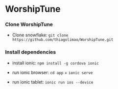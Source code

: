 # WorshipTune

### Clone WorshipTune
* Clone snowflake: `git clone https://github.com/thiagolimao/WorshipTune.git`

### Install dependencies
* install ionic: `npm install -g cordova ionic`

* run ionic browser: `cd app` + `ionic serve`

* run ionic tablet: `ionic run ios --device`
